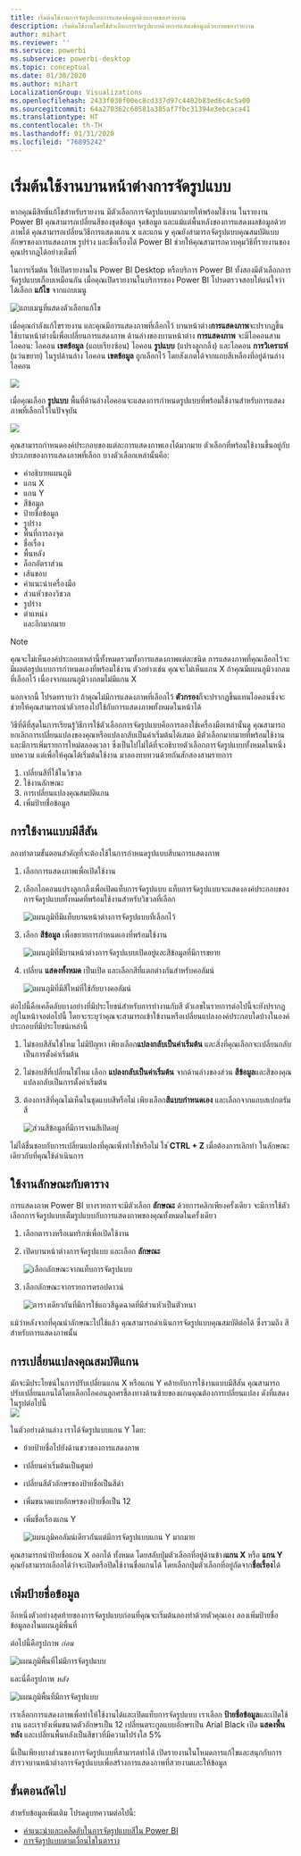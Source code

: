 ```yaml
---
title: เริ่มต้นใช้งานการจัดรูปแบบการแสดงข้อมูลด้วยภาพของรายงาน
description: เริ่มต้นใช้งานโดยใช้ตัวเลือกการจัดรูปแบบด้วยการแสดงข้อมูลด้วยภาพของรายงาน
author: mihart
ms.reviewer: ''
ms.service: powerbi
ms.subservice: powerbi-desktop
ms.topic: conceptual
ms.date: 01/30/2020
ms.author: mihart
LocalizationGroup: Visualizations
ms.openlocfilehash: 2433f030f00ec8cd337d97c4402b83ed6c4c5a00
ms.sourcegitcommit: 64a270362c60581a385af7fbc31394e3ebcaca41
ms.translationtype: HT
ms.contentlocale: th-TH
ms.lasthandoff: 01/31/2020
ms.locfileid: "76895242"
---
```

# <a name="getting-started-with-the-formatting-pane"></a>เริ่มต้นใช้งานบานหน้าต่างการจัดรูปแบบ
หากคุณมีสิทธิ์แก้ไขสำหรับรายงาน มีตัวเลือกการจัดรูปแบบมากมายให้พร้อมใช้งาน ในรายงาน Power BI คุณสามารถเปลี่ยนสีของชุดข้อมูล จุดข้อมูล และแม้แต่พื้นหลังของการแสดงผลข้อมูลด้วยภาพได้ คุณสามารถเปลี่ยนวิธีการแสดงแกน x และแกน y คุณยังสามารถจัดรูปแบบคุณสมบัติแบบอักษรของการแสดงภาพ รูปร่าง และชื่อเรื่องได้ Power BI ช่วยให้คุณสามารถควบคุมวิธีที่รายงานของคุณปรากฏได้อย่างเต็มที่

ในการเริ่มต้น ให้เปิดรายงานใน Power BI Desktop หรือบริการ Power BI ทั้งสองมีตัวเลือกการจัดรูปแบบเกือบเหมือนกัน เมื่อคุณเปิดรายงานในบริการของ Power BI โปรดตรวจสอบให้แน่ใจว่าได้เลือก **แก้ไข** จากแถบเมนู 

![แถบเมนูที่แสดงตัวเลือกแก้ไข](media/service-getting-started-with-color-formatting-and-axis-properties/power-bi-edit.png)

เมื่อคุณกำลังแก้ไขรายงาน และคุณมีการแสดงภาพที่เลือกไว้ บานหน้าต่าง**การแสดงภาพ**จะปรากฏขึ้น ใช้บานหน้าต่างนี้เพื่อเปลี่ยนการแสดงภาพ ด้านล่างของบานหน้าต่าง **การแสดงภาพ** จะมีไอคอนสามไอคอน: ไอคอน **เขตข้อมูล** (แถบเรียงซ้อน) ไอคอน **รูปแบบ** (แปรงลูกกลิ้ง) และไอคอน **การวิเคราะห์** (แว่นขยาย) ในรูปด้านล่าง ไอคอน **เขตข้อมูล** ถูกเลือกไว้ โดยสังเกตได้จากแถบสีเหลืองที่อยู่ด้านล่างไอคอน

![](media/service-getting-started-with-color-formatting-and-axis-properties/power-bi-format.png)

เมื่อคุณเลือก **รูปแบบ** พื้นที่ด้านล่างไอคอนจะแสดงการกำหนดรูปแบบที่พร้อมใช้งานสำหรับการแสดงภาพที่เลือกไว้ในปัจจุบัน  

![](media/service-getting-started-with-color-formatting-and-axis-properties/power-bi-format-selected.png)

คุณสามารถกำหนดองค์ประกอบของแต่ละการแสดงภาพเองได้มากมาย ตัวเลือกที่พร้อมใช้งานขึ้นอยู่กับประเภทของการแสดงภาพที่เลือก บางตัวเลือกเหล่านั้นคือ:

* คำอธิบายแผนภูมิ
* แกน X
* แกน Y
* สีข้อมูล
* ป้ายชื่อข้อมูล
* รูปร่าง
* พื้นที่การลงจุด
* ชื่อเรื่อง
* พื้นหลัง
* ล็อกอัตราส่วน
* เส้นขอบ
* คำแนะนำเครื่องมือ
* ส่วนหัวของวิชวล
* รูปร่าง
* ตำแหน่ง    
และอีกมากมาย


> [!NOTE]
>  
> คุณจะไม่เห็นองค์ประกอบเหล่านี้ทั้งหมดรวมทั้งการแสดงภาพแต่ละชนิด การแสดงภาพที่คุณเลือกไว้จะมีผลต่อรูปแบบการกำหนดเองที่พร้อมใช้งาน ตัวอย่างเช่น คุณจะไม่เห็นแกน X ถ้าคุณมีแผนภูมิวงกลมที่เลือกไว้ เนื่องจากแผนภูมิวงกลมไม่มีแกน X

นอกจากนี้ โปรดทราบว่า ถ้าคุณไม่มีการแสดงภาพที่เลือกไว้ **ตัวกรอง**ก็จะปรากฏขึ้นแทนไอคอนซึ่งจะช่วยให้คุณสามารถนำตัวกรองไปใช้กับการแสดงภาพทั้งหมดในหน้าได้

วิธีที่ดีที่สุดในการเรียนรู้วิธีการใช้ตัวเลือกการจัดรูปแบบคือการลองใช้เครื่องมือเหล่านั้นดู คุณสามารถยกเลิกการเปลี่ยนแปลงของคุณหรือแปลงกลับเป็นค่าเริ่มต้นได้เสมอ มีตัวเลือกมากมายที่พร้อมใช้งานและมีการเพิ่มรายการใหม่ตลอดเวลา ซึ่งเป็นไปไม่ได้ที่จะอธิบายตัวเลือกการจัดรูปแบบทั้งหมดในหนึ่งบทความ แต่เพื่อให้คุณได้เริ่มต้นใช้งาน มาลองทบทวนด้วยกันสักสองสามรายการ 

1. เปลี่ยนสีที่ใช้ในวิชวล   
2. ใช้งานลักษณะ    
3. การเปลี่ยนแปลงคุณสมบัติแกน    
4. เพิ่มป้ายชื่อข้อมูล    




## <a name="working-with-colors"></a>การใช้งานแบบมีสีสัน

ลองทำตามขั้นตอนสำคัญที่จะต้องใช้ในการกำหนดรูปแบบสีบนการแสดงภาพ

1. เลือกการแสดงภาพเพื่อเปิดใช้งาน

2. เลือกไอคอนแปรงลูกกลิ้งเพื่อเปิดแท็บการจัดรูปแบบ แท็บการจัดรูปแบบจะแสดงองค์ประกอบของการจัดรูปแบบทั้งหมดที่พร้อมใช้งานสำหรับวิชวลที่เลือก

    ![แผนภูมิที่มีแท็บบานหน้าต่างการจัดรูปแบบที่เลือกไว้](media/service-getting-started-with-color-formatting-and-axis-properties/power-bi-formatting.png)

3. เลือก **สีข้อมูล** เพื่อขยายการกำหนดเองที่พร้อมใช้งาน  

    ![แผนภูมิที่มีบานหน้าต่างการจัดรูปแบบเปิดอยู่และสีข้อมูลที่มีการขยาย](media/service-getting-started-with-color-formatting-and-axis-properties/power-bi-data-colors.png)

4. เปลี่ยน **แสดงทั้งหมด** เป็นเปิด และเลือกสีที่แตกต่างกันสำหรับคอลัมน์

    ![แผนภูมิที่มีสีใหม่ที่ใช้กับบางคอลัมน์](media/service-getting-started-with-color-formatting-and-axis-properties/power-bi-change-colors.png)

ต่อไปนี้คือเคล็ดลับบางอย่างที่มีประโยชน์สำหรับการทำงานกับสี ตัวเลขในรายการต่อไปนี้จะยังปรากฏอยู่ในหน้าจอต่อไปนี้ โดยจะระบุว่าคุณจะสามารถเข้าใข้งานหรือเปลี่ยนแปลงองค์ประกอบใดบ้างในองค์ประกอบที่มีประโยขน์เหล่านี้

1. ไม่ชอบสีสันใช่ไหม ไม่มีปัญหา เพียงเลือก**แปลงกลับเป็นค่าเริ่มต้น** และสิ่งที่คุณเลือกจะเปลี่ยนกลับเป็นการตั้งค่าเริ่มต้น 

2. ไม่ชอบสีที่เปลี่ยนใช่ไหม เลือก **แปลงกลับเป็นค่าเริ่มต้น** จากด้านล่างของส่วน   **สีข้อมูล**และสีของคุณแปลงกลับเป็นการตั้งค่าเริ่มต้น 

3. ต้องการสีที่คุณไม่เห็นในชุดแบบสีหรือไม่ เพียงเลือก**สีแบบกำหนดเอง** และเลือกจากแถบสเปกตรัมสี  

   ![ส่วนสีข้อมูลที่มีการจานสีเปิดอยู่](media/service-getting-started-with-color-formatting-and-axis-properties/power-bi-color-extras.png)

ไม่ได้ชื่นชอบกับการเปลี่ยนแปลงที่คุณเพิ่งทำใช่หรือไม่ ใช ้**CTRL + Z** เมื่อต้องการเลิกทำ ในลักษณะเดียวกับที่คุณใช้ดำเนินการ

## <a name="applying-a-style-to-a-table"></a>ใช้งานลักษณะกับตาราง
การแสดงภาพ Power BI บางรายการจะมีตัวเลือก **ลักษณะ** ด้วยการคลิกเพียงครั้งเดียว จะมีการใช้ตัวเลือกการจัดรูปแบบเต็มรูปแบบกับการแสดงภาพของคุณทั้งหมดในครั้งเดียว 

1. เลือกตารางหรือเมทริกซ์เพื่อเปิดใช้งาน   
1. เปิดบานหน้าต่างการจัดรูปแบบ และเลือก **ลักษณะ**

   ![เลือกลักษณะจากแท็บการจัดรูปแบบ](media/service-getting-started-with-color-formatting-and-axis-properties/power-bi-style.png)


1. เลือกลักษณะจากรายการดรอปดาวน์ 

   ![ตารางเดียวกันที่มีการใช้แถวสีฉูดฉาดที่มีส่วนหัวเป็นตัวหนา](media/service-getting-started-with-color-formatting-and-axis-properties/power-bi-style-flashy.png)

แม้ว่าหลังจากที่คุณนำลักษณะไปใช้แล้ว คุณสามารถดำเนินการจัดรูปแบบคุณสมบัติต่อได้ ซึ่งรวมถึง สี สำหรับการแสดงภาพนั้น


## <a name="changing-axis-properties"></a>การเปลี่ยนแปลงคุณสมบัติแกน

มักจะมีประโยชน์ในการปรับเปลี่ยนแกน X หรือแกน Y คล้ายกับการใช้งานแบบมีสีสัน คุณสามารถปรับเปลี่ยนแกนได้โดยเลือกไอคอนลูกศรชี้ลงทางด้านซ้ายของแกนคุณต้องการเปลี่ยนแปลง ดังที่แสดงในรูปต่อไปนี้  
![](media/service-getting-started-with-color-formatting-and-axis-properties/power-bi-y-axis.png)

ในตัวอย่างด้านล่าง เราได้จัดรูปแบบแกน Y โดย:
- ย้ายป้ายชื่อไปยังด้านขวาของการแสดงภาพ

- เปลี่ยนค่าเริ่มต้นเป็นศูนย์

- เปลี่ยนสีตัวอักษรของป้ายชื่อเป็นสีดำ

- เพิ่มขนาดแบบอักษรของป้ายชื่อเป็น 12

- เพิ่มชื่อเรื่องแกน Y


    ![แผนภูมิคอลัมน์เดียวกันแต่มีการจัดรูปแบบแกน Y มากมาย](media/service-getting-started-with-color-formatting-and-axis-properties/power-bi-axis-changes.png)

คุณสามารถนำป้ายชื่อแกน X ออกได้ ทั้งหมด โดยสลับปุ่มตัวเลือกที่อยู่ด้านข้าง**แกน X** หรือ **แกน Y** คุณยังสามารถเลือกได้ว่าจะเปิดหรือปิดใช้งานชื่อแกนได้ โดยเลือกปุ่มตัวเลือกที่อยู่ถัดจาก**ชื่อเรื่อง**ได้  



## <a name="adding-data-labels"></a>เพิ่มป้ายชื่อข้อมูล    

อีกหนึ่งตัวอย่างสุดท้ายของการจัดรูปแบบก่อนที่คุณจะเริ่มต้นลองทำด้วยตัวคุณเอง  ลองเพิ่มป้ายชื่อข้อมูลลงในแผนภูมิพื้นที่ 

ต่อไปนี้คือรูปภาพ *ก่อน* 

![แผนภูมิพื้นที่ไม่มีการจัดรูปแบบ](media/service-getting-started-with-color-formatting-and-axis-properties/power-bi-area-chart.png)


และนี่คือรูปภาพ *หลัง*

![แผนภูมิพื้นที่มีการจัดรูปแบบ](media/service-getting-started-with-color-formatting-and-axis-properties/power-bi-data-labels.png)

เราเลือกการแสดงภาพเพื่อทำให้ใช้งานได้และเปิดแท็บการจัดรูปแบบ  เราเลือก **ป้ายชื่อข้อมูล**และเปิดใช้งาน และเรายังเพิ่มขนาดตัวอักษรเป็น 12 เปลี่ยนตระกูลแบบอักษรเป็น Arial Black เปิด **แสดงพื้นหลัง** และเปลี่ยนพื้นหลังเป็นสีขาวที่มีความโปร่งใส 5%

นี่เป็นเพียงบางส่วนของการจัดรูปแบบที่สามารถทำได้ เปิดรายงานในโหมดการแก้ไขและสนุกกับการสำรวจบานหน้าต่างการจัดรูปแบบเพื่อสร้างการแสดงภาพที่สวยงามและให้ข้อมูล

## <a name="next-steps"></a>ขั้นตอนถัดไป
สำหรับข้อมูลเพิ่มเติม โปรดดูบทความต่อไปนี้:  

* [คำแนะนำและเคล็ดลับในการจัดรูปแบบสีใน Power BI](service-tips-and-tricks-for-color-formatting.md)  
* [การจัดรูปแบบตามเงื่อนไขในตาราง](../desktop-conditional-table-formatting.md)

